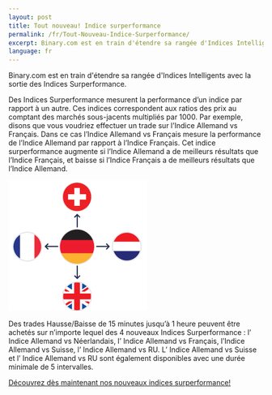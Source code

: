 ```yaml
---
layout: post
title: Tout nouveau! Indice surperformance
permalink: /fr/Tout-Nouveau-Indice-Surperformance/
excerpt: Binary.com est en train d'étendre sa rangée d'Indices Intelligents avec la sortie des Indices Surperformance.
language: fr
---
```


Binary.com est en train d'étendre sa rangée d'Indices Intelligents avec la sortie des Indices Surperformance.

Des Indices Surperformance mesurent la performance d’un indice par rapport à un autre. Ces indices correspondent aux ratios des prix au comptant des marchés sous-jacents multipliés par 1000. Par exemple, disons que vous voudriez effectuer un trade sur l’Indice Allemand vs Français. Dans ce cas l’Indice Allemand vs Français mesure la performance de l’Indice Allemand par rapport à l’Indice Français. Cet indice surperformance augmente si l’Indice Allemand a de meilleurs résultats que l’Indice Français, et baisse si l’Indice Français a de meilleurs résultats que l’Indice Allemand.

![](/images/Out-Performance.png)

Des trades Hausse/Baisse de 15 minutes jusqu’à 1 heure peuvent être achetés sur n’importe lequel des 4 nouveaux Indices Surperformance : l’ Indice Allemand vs Néerlandais, l’ Indice Allemand vs Français, l’Indice Allemand vs Suisse, l’ Indice Allemand vs RU. L’ Indice Allemand vs Suisse et l’ Indice Allemand vs RU sont également disponibles avec une durée minimale de 5 intervalles.

[Découvrez dès maintenant nos nouveaux indices surperformance!](https://www.binary.com/c/trade.cgi?market=smarties&time=15m&form_name=risefall&expiry_&amount_&H=S0P&currency=USD&underlying_symbol=OPIDAXAEX&amount=100&date_&&l=FR&utm_medium=social&utm_source=blog&utm_content=whatsnew)
